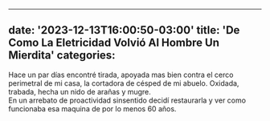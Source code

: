

---
date: '2023-12-13T16:00:50-03:00'
title: 'De Como La Eletricidad Volvió Al Hombre Un Mierdita'
categories: 
---

Hace un par días encontré tirada, apoyada mas bien contra el cerco perimetral de mi casa, la cortadora de césped de mi abuelo. Oxidada, trabada, hecha un nido de arañas y mugre. \
En un arrebato de proactividad sinsentido decidí restaurarla y ver como funcionaba esa maquina de por lo menos 60 años.



